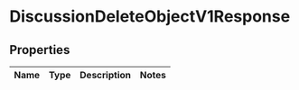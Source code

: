 
# DiscussionDeleteObjectV1Response

## Properties
| Name | Type | Description | Notes |
| ------------ | ------------- | ------------- | ------------- |



